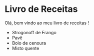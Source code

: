 # Livro de Receitas

Olá, bem vindo ao meu livro de receitas !

 - Strogonoff de Frango
 - Pavê
 - Bolo de cenoura
 - Misto quente
